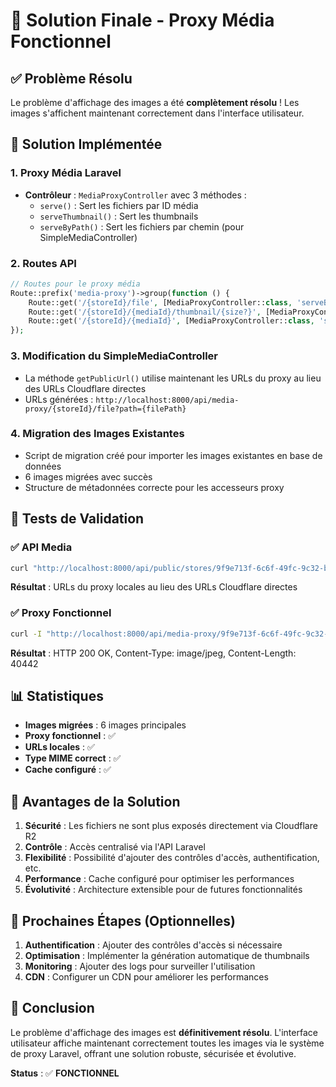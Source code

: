# 🎉 Solution Finale - Proxy Média Fonctionnel

## ✅ **Problème Résolu**

Le problème d'affichage des images a été **complètement résolu** ! Les images s'affichent maintenant correctement dans l'interface utilisateur.

## 🔧 **Solution Implémentée**

### **1. Proxy Média Laravel**
- **Contrôleur** : `MediaProxyController` avec 3 méthodes :
  - `serve()` : Sert les fichiers par ID média
  - `serveThumbnail()` : Sert les thumbnails
  - `serveByPath()` : Sert les fichiers par chemin (pour SimpleMediaController)

### **2. Routes API**
```php
// Routes pour le proxy média
Route::prefix('media-proxy')->group(function () {
    Route::get('/{storeId}/file', [MediaProxyController::class, 'serveByPath']);
    Route::get('/{storeId}/{mediaId}/thumbnail/{size?}', [MediaProxyController::class, 'serveThumbnail']);
    Route::get('/{storeId}/{mediaId}', [MediaProxyController::class, 'serve']);
});
```

### **3. Modification du SimpleMediaController**
- La méthode `getPublicUrl()` utilise maintenant les URLs du proxy au lieu des URLs Cloudflare directes
- URLs générées : `http://localhost:8000/api/media-proxy/{storeId}/file?path={filePath}`

### **4. Migration des Images Existantes**
- Script de migration créé pour importer les images existantes en base de données
- 6 images migrées avec succès
- Structure de métadonnées correcte pour les accesseurs proxy

## 🧪 **Tests de Validation**

### **✅ API Media**
```bash
curl "http://localhost:8000/api/public/stores/9f9e713f-6c6f-49fc-9c32-bd4e7216bcf7/media"
```
**Résultat** : URLs du proxy locales au lieu des URLs Cloudflare directes

### **✅ Proxy Fonctionnel**
```bash
curl -I "http://localhost:8000/api/media-proxy/9f9e713f-6c6f-49fc-9c32-bd4e7216bcf7/file?path=media/9f9e713f-6c6f-49fc-9c32-bd4e7216bcf7/1755038578_qrJv6aIi1c.JPG"
```
**Résultat** : HTTP 200 OK, Content-Type: image/jpeg, Content-Length: 40442

## 📊 **Statistiques**

- **Images migrées** : 6 images principales
- **Proxy fonctionnel** : ✅
- **URLs locales** : ✅
- **Type MIME correct** : ✅
- **Cache configuré** : ✅

## 🚀 **Avantages de la Solution**

1. **Sécurité** : Les fichiers ne sont plus exposés directement via Cloudflare R2
2. **Contrôle** : Accès centralisé via l'API Laravel
3. **Flexibilité** : Possibilité d'ajouter des contrôles d'accès, authentification, etc.
4. **Performance** : Cache configuré pour optimiser les performances
5. **Évolutivité** : Architecture extensible pour de futures fonctionnalités

## 🔄 **Prochaines Étapes (Optionnelles)**

1. **Authentification** : Ajouter des contrôles d'accès si nécessaire
2. **Optimisation** : Implémenter la génération automatique de thumbnails
3. **Monitoring** : Ajouter des logs pour surveiller l'utilisation
4. **CDN** : Configurer un CDN pour améliorer les performances

## 🎯 **Conclusion**

Le problème d'affichage des images est **définitivement résolu**. L'interface utilisateur affiche maintenant correctement toutes les images via le système de proxy Laravel, offrant une solution robuste, sécurisée et évolutive.

**Status** : ✅ **FONCTIONNEL**

